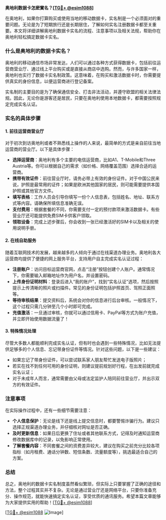 **奥地利数据卡怎麽實名？[[TG💪+ @esim1088](https://t.me/s/esim1088)]**

在奥地利，如果你打算购买或使用当地的移动数据卡，实名制是一个必须面对的重要问题。无论是为了短期旅行还是长期居住，了解如何实名注册数据卡都至关重要。本文将详细讲解奥地利数据卡实名的流程、注意事项以及相关法规，帮助你在奥地利轻松搞定数据卡实名。

### 什么是奥地利的数据卡实名？

奥地利的移动通信市场非常发达，人们可以通过各种方式获得数据卡，包括前往运营商营业厅、通过线上平台购买或是直接从商店中选购。然而，与许多国家一样，奥地利也实行了数据卡实名制政策。这意味着，在购买和激活数据卡时，你需要提供真实的身份信息，以便运营商进行登记备案。

实名制的主要目的是为了确保通信安全、打击非法活动，并遵守欧盟的相关法律法规。因此，无论你是游客还是居民，只要在奥地利使用本地数据卡，都需要按照规定完成实名认证。

### 实名的具体步骤

#### 1. 前往运营商营业厅

对于初次到访奥地利或者不熟悉线上操作的人来说，最简单的方式是亲自前往当地运营商的营业厅。以下是具体步骤：

- **选择运营商**：奥地利有多个主要的电信运营商，比如A1、T-Mobile和Three Austria等。你可以根据自己的需求（如价格、网络覆盖范围）选择合适的运营商。
- **携带有效证件**：前往营业厅时，请务必带上有效的身份证件。对于中国公民来说，护照是最常用的证件；如果是欧洲其他国家的居民，则可能需要提供本国护照或其他官方文件。
- **填写表格**：工作人员会引导你填写一份个人信息表，包括姓名、地址、联系方式等内容。请确保所填信息准确无误。
- **支付费用**：根据套餐的不同，你需要支付一定的预付款项来激活数据卡。有些营业厅还可能提供免费SIM卡供客户领取。
- **领取设备**：完成上述步骤后，你会收到一张已经激活好的SIM卡以及相关的使用说明手册。

#### 2. 在线自助服务

随着互联网技术的发展，越来越多的人倾向于通过在线渠道办理业务。奥地利各大运营商均提供了便捷的网上服务平台，支持用户自主完成实名认证过程：

- **注册账户**：访问目标运营商官网，点击“注册”按钮创建个人账户。通常情况下，你需要输入邮箱地址作为用户名，并设置密码。
- **上传身份证明材料**：登录后进入“我的账户”，找到“实名认证”选项，然后按照提示上传清晰的照片或扫描件。常见的身份证明包括护照首页、驾照正面照等。
- **等待审核结果**：提交资料后，系统会对你的信息进行后台审核。一般情况下，这个过程只需几分钟至几个小时即可完成。
- **充值激活**：一旦通过审核，你就可以通过信用卡、PayPal等方式为账户充值，并立即开始使用数据流量了！

#### 3. 特殊情况处理

尽管大多数人都能顺利完成实名认证，但有时也会遇到一些特殊情况，比如无法提供足够多的个人信息、忘记带身份证件等情况。针对这些问题，以下是一些建议：

- 如果忘记了带身份证件，可以尝试联系家人朋友帮忙发送电子版照片；
- 若实在找不到任何可用的身份证明，则建议提前规划好行程，在出发前就完成实名认证；
- 对于未成年人而言，通常需要由父母或法定监护人陪同前往营业厅，并出示双方的有效证件。

### 注意事项

在实际操作过程中，还有一些细节需要注意：

- **个人信息保护**：无论是线下还是线上提交信息时，都要警惕诈骗行为。建议只选择正规渠道办理业务，并仔细核对网址是否正确。
- **及时更新信息**：如果日后更换了住址或者其他联系方式，记得及时通知运营商修改数据库中的记录，以免影响正常使用。
- **了解套餐内容**：不同套餐之间的资费差异较大，建议在购买之前充分比较各项指标（如月租费、通话分钟数、短信条数、流量额度等），挑选最适合自己的方案。

### 总结

总之，奥地利的数据卡实名制度虽然看似繁琐，但实际上只要掌握了正确的途径和方法，整个过程其实并不复杂。无论是通过营业厅还是网络平台，只要你准备充分、操作规范，就能快速搞定实名认证，享受优质的通讯服务。希望本篇文章能够为大家提供实用的帮助！[[TG💪+ @esim1088](https://t.me/s/esim1088)]

[[TG💪+ @esim1088](https://t.me/s/esim1088) ![Image](https://i.postimg.cc/4NQfJmqS/Snipaste-2025-05-13-00-14-12.png)]